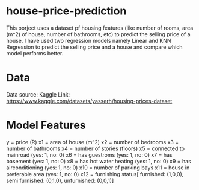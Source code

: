 # house-price-prediction

This porject uses a dataset pf housing features (like number of rooms, area (m^2) of house, number of bathrooms, etc) to predict the selling price of a house. I have used two regression models namely Linear and KNN Regression to predict the selling price and a house and compare which model performs better. 

# Data
Data source: Kaggle
Link: https://www.kaggle.com/datasets/yasserh/housing-prices-dataset

# Model Features
y = price (R)
x1 = area of house (m^2)
x2 = number of bedrooms
x3 = number of bathrooms
x4 = number of stories (floors)
x5 = connected to mainroad (yes: 1, no: 0)
x6 = has guestroms (yes: 1, no: 0)
x7 = has basement (yes: 1, no: 0)
x8 = has hot water heating (yes: 1, no: 0)
x9 = has airconditioning (yes: 1, no: 0)
x10 = number of parking bays
x11 =  house in preferable area (yes: 1, no: 0)
x12 = furnishing status[ furnished: (1,0,0), semi furnished: (0,1,0), unfurnished: (0,0,1)]
